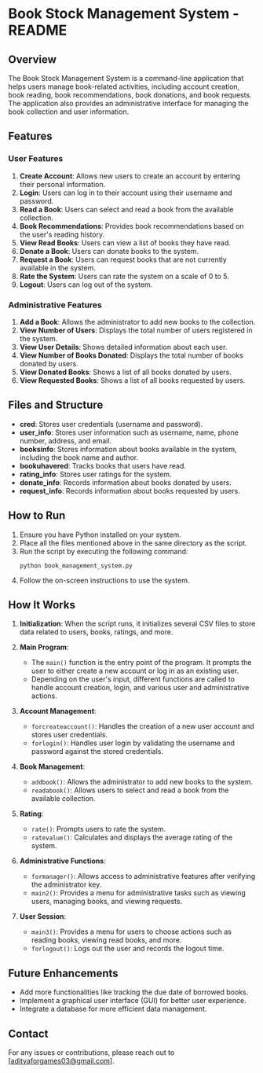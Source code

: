 # Book Stock Management System - README

## Overview

The Book Stock Management System is a command-line application that helps users manage book-related activities, including account creation, book reading, book recommendations, book donations, and book requests. The application also provides an administrative interface for managing the book collection and user information.

## Features

### User Features
1. **Create Account**: Allows new users to create an account by entering their personal information.
2. **Login**: Users can log in to their account using their username and password.
3. **Read a Book**: Users can select and read a book from the available collection.
4. **Book Recommendations**: Provides book recommendations based on the user's reading history.
5. **View Read Books**: Users can view a list of books they have read.
6. **Donate a Book**: Users can donate books to the system.
7. **Request a Book**: Users can request books that are not currently available in the system.
8. **Rate the System**: Users can rate the system on a scale of 0 to 5.
9. **Logout**: Users can log out of the system.

### Administrative Features
1. **Add a Book**: Allows the administrator to add new books to the collection.
2. **View Number of Users**: Displays the total number of users registered in the system.
3. **View User Details**: Shows detailed information about each user.
4. **View Number of Books Donated**: Displays the total number of books donated by users.
5. **View Donated Books**: Shows a list of all books donated by users.
6. **View Requested Books**: Shows a list of all books requested by users.

## Files and Structure

- **cred**: Stores user credentials (username and password).
- **user_info**: Stores user information such as username, name, phone number, address, and email.
- **booksinfo**: Stores information about books available in the system, including the book name and author.
- **bookuhavered**: Tracks books that users have read.
- **rating_info**: Stores user ratings for the system.
- **donate_info**: Records information about books donated by users.
- **request_info**: Records information about books requested by users.

## How to Run

1. Ensure you have Python installed on your system.
2. Place all the files mentioned above in the same directory as the script.
3. Run the script by executing the following command:
   ```
   python book_management_system.py
   ```
4. Follow the on-screen instructions to use the system.

## How It Works

1. **Initialization**: When the script runs, it initializes several CSV files to store data related to users, books, ratings, and more.

2. **Main Program**:
   - The `main()` function is the entry point of the program. It prompts the user to either create a new account or log in as an existing user.
   - Depending on the user's input, different functions are called to handle account creation, login, and various user and administrative actions.

3. **Account Management**:
   - `forcreateaccount()`: Handles the creation of a new user account and stores user credentials.
   - `forlogin()`: Handles user login by validating the username and password against the stored credentials.

4. **Book Management**:
   - `addbook()`: Allows the administrator to add new books to the system.
   - `readabook()`: Allows users to select and read a book from the available collection.

5. **Rating**:
   - `rate()`: Prompts users to rate the system.
   - `ratevalue()`: Calculates and displays the average rating of the system.

6. **Administrative Functions**:
   - `formanager()`: Allows access to administrative features after verifying the administrator key.
   - `main2()`: Provides a menu for administrative tasks such as viewing users, managing books, and viewing requests.

7. **User Session**:
   - `main3()`: Provides a menu for users to choose actions such as reading books, viewing read books, and more.
   - `forlogout()`: Logs out the user and records the logout time.

## Future Enhancements

- Add more functionalities like tracking the due date of borrowed books.
- Implement a graphical user interface (GUI) for better user experience.
- Integrate a database for more efficient data management.

## Contact

For any issues or contributions, please reach out to [adityaforgames03@gmail.com].

